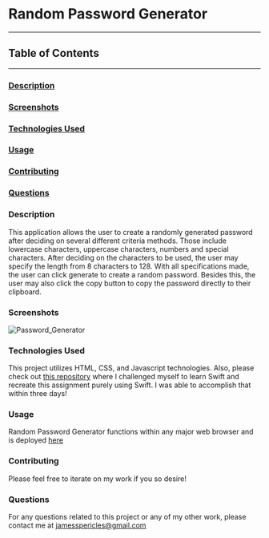 # Random Password Generator

---

## Table of Contents

---

### [Description](#Description)

### [Screenshots](#Screenshots)

### [Technologies Used](#Technologies-Used)

### [Usage](#Usage)

### [Contributing](#Contributing)

### [Questions](#Questions)

### <a name="Description"></a>Description

This application allows the user to create a randomly generated password after deciding on several different criteria methods. Those include lowercase characters, uppercase characters, numbers and special characters. After deciding on the characters to be used, the user may specify the length from 8 characters to 128. With all specifications made, the user can click generate to create a random password. Besides this, the user may also click the copy button to copy the password directly to their clipboard.

### <a name="Screenshots"></a>Screenshots

![Password_Generator](https://github.com/jamespericles/Random-Password-Generator/blob/master/Screenshots/Password_Generator.png)

### <a name="Technologies-Used"></a>Technologies Used

This project utilizes HTML, CSS, and Javascript technologies. Also, please check out [this repository](https://github.com/jamespericles/Swift-Password-Generator) where I challenged myself to learn Swift and recreate this assignment purely using Swift. I was able to accomplish that within three days!

### <a name="Usage"></a>Usage

Random Password Generator functions within any major web browser and is deployed [here](https://jamespericles.github.io/Random-Password-Generator/)

### <a name="Contributing"></a>Contributing

Please feel free to iterate on my work if you so desire!

### <a name="Questions"></a>Questions

For any questions related to this project or any of my other work, please contact me at jamesspericles@gmail.com
